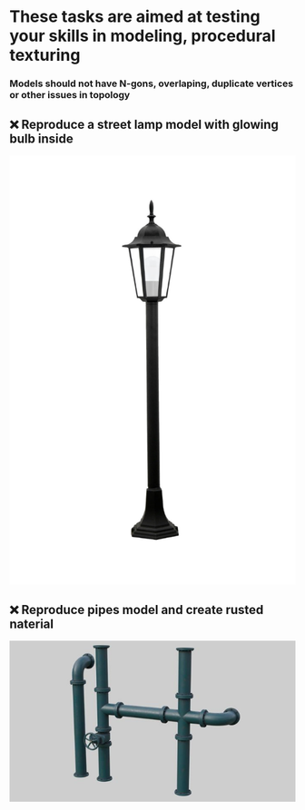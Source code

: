 # These tasks are aimed at testing your skills in modeling, procedural texturing
### Models should not have N-gons, overlaping, duplicate vertices or other issues in topology 
## ❌ Reproduce a street lamp model with glowing bulb inside
![lamp](/curriculum/reproduce/street_lamp.jpg)
## ❌ Reproduce pipes model and create rusted naterial
![pipes](/curriculum/reproduce/industrial-pipes_blend.jpg)
